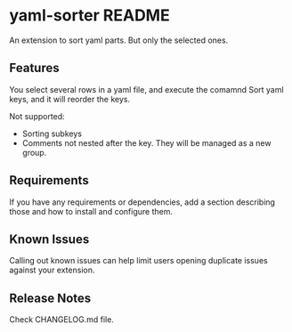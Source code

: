 # yaml-sorter README

An extension to sort yaml parts. But only the selected ones.

## Features

You select several rows in a yaml file, and execute the comamnd Sort yaml keys, and it will reorder the keys.

Not supported:
- Sorting subkeys
- Comments not nested after the key. They will be managed as a new group.

## Requirements

If you have any requirements or dependencies, add a section describing those and how to install and configure them.

## Known Issues

Calling out known issues can help limit users opening duplicate issues against your extension.

## Release Notes

Check CHANGELOG.md file.